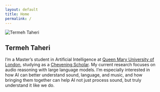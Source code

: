 ```yaml
---
layout: default
title: Home
permalink: /
---
```

<section id="home">
  <img src="{{ '/assets/profile.jpg' | relative_url }}" alt="Termeh Taheri">
  <h1>Termeh Taheri</h1>
  <p>
    I’m a Master’s student in Artificial Intelligence at 
    <a href="https://www.qmul.ac.uk/" target="_blank">Queen Mary University of London</a>, 
    studying as a 
    <a href="https://www.chevening.org/" target="_blank">Chevening Scholar</a>. My current research focuses on audio reasoning with large language models. I’m especially interested in how AI can better understand sound, language, and music, and how bringing them together can help AI not just process sound, but truly understand it like we do.
  </p>
</section>